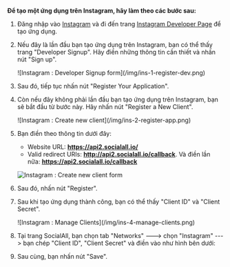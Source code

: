 __Để tạo một ứng dụng trên Instagram, hãy làm theo các bước sau:__

1. Đăng nhập vào [Instagram](https://instagram.com/) và đi đến trang [Instagram Developer Page](https://instagram.com/developer/clients/manage/) để tạo ứng dụng.
2. Nếu đây là lần đầu bạn tạo ứng dụng trên Instagram, bạn có thể thấy trang "Developer Signup". Hãy điền những thông tin cần thiết và nhấn nút "Sign up".
    <div class="soclall-br"></div>
    ![Instagram : Developer Signup form](/img/ins-1-register-dev.png)
    <div class="soclall-br"></div> 
3. Sau đó, tiếp tục nhấn nút "Register Your Application".
4. Còn nếu đây không phải lần đầu bạn tạo ứng dụng trên Instagram, bạn sẽ bắt đầu từ bước này. Hãy nhấn nút "Register a New Client".
    <div class="soclall-br"></div>
    ![Instagram : Create new client](/img/ins-2-register-app.png)
    <div class="soclall-br"></div>
5. Bạn điền theo thông tin dưới đây: 
    * Website URL: __https://api2.socialall.io/__
    * Valid redirect URIs: __http://api2.socialall.io/callback__. Và điền lần nữa: __https://api2.socialall.io/callback__
    
    ![Instagram : Create new client form](/img/ins-3-register-form.png)
    <div class="soclall-br"></div>
    
6. Sau đó, nhấn nút "Register".
7. Sau khi tạo ứng dụng thành công, bạn có thể thấy "Client ID" và "Client Secret".
    <div class="soclall-br"></div>
    ![Instagram : Manage Clients](/img/ins-4-manage-clients.png)
    <div class="soclall-br"></div>
8. Tại trang SocialAll, bạn chọn tab "Networks" ---> chọn "Instagram" ---> bạn chép "Client ID", "Client Secret" và điền vào như hình bên dưới:
9. Sau cùng, bạn nhấn nút "Save".